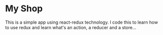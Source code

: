 # My Shop

This is a simple app using react-redux technology.
I code this to learn how to use redux and learn what's an action, a reducer and a store...

